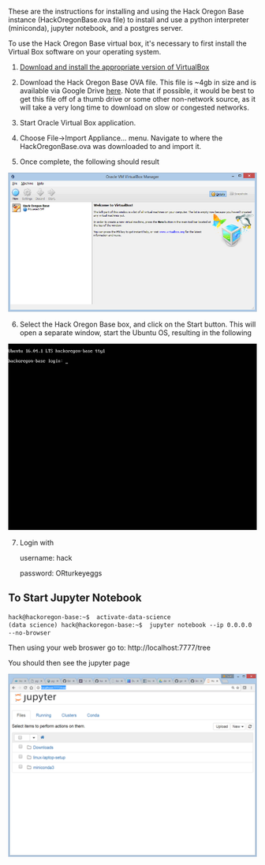 These are the instructions for installing and using the Hack Oregon Base instance (HackOregonBase.ova file) to install and use a python interpreter (miniconda), jupyter notebook, and a postgres server.

To use the Hack Oregon Base virtual box, it's necessary to first install the Virtual Box software on your operating system.   

1. [Download and install the appropriate version of VirtualBox](https://www.virtualbox.org/wiki/Downloads)

2. Download the Hack Oregon Base OVA file.   This file is ~4gb in size and is available via Google Drive [here](https://drive.google.com/open?id=0B2VTjTSmFU2lWnJUQTR3T3NQdTg).   Note that if possible, it would be best to get this file off of a thumb drive or some other non-network source, as it will take a very long time to download on slow or congested networks.

3. Start Oracle Virtual Box application.   

4. Choose File->Import Appliance... menu.   Navigate to where the HackOregonBase.ova was downloaded to and import it.

5. Once complete, the following should result

![virtualbox1.jpg](virtualbox1.png)

6.  Select the Hack Oregon Base box, and click on the Start button.  This will open a separate window, start the Ubuntu OS, resulting in the following

![virtualbox2.jpg](virtualbox2.png)

7. Login with 

    username: hack 
    
    password: ORturkeyeggs

## To Start Jupyter Notebook

    hack@hackoregon-base:~$  activate-data-science
    (data science) hack@hackoregon-base:~$  jupyter notebook --ip 0.0.0.0 --no-browser

Then using your web broswer go to: http://localhost:7777/tree

You should then see the jupyter page

![virtualbox3.png](virtualbox3.png)

